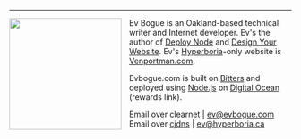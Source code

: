 ***

<img src="/images/evbogue.jpg" class="profile" style="float: left; margin-right: 1em; width: 200px;" />

Ev Bogue is an Oakland-based technical writer and Internet developer. Ev's the author of [Deploy Node](http://deploy.evbogue.com) and [Design Your Website](http://design.evbogue.com). Ev's [Hyperboria](http://hyperboria.net)-only website is [Venportman.com](http://venportman.com).

Evbogue.com is built on [Bitters](http://bitters.evbogue.com) and deployed using [Node.js](http://nodejs.org) on [Digital Ocean](https://www.digitalocean.com/?refcode=26d8ed49730d) (rewards link).

Email over clearnet | [ev@evbogue.com](mailto:ev@evbogue.com)<br />
Email over [cjdns](http://cjdns.info) | [ev@hyperboria.ca](mailto:ev@hyperboria.ca)
